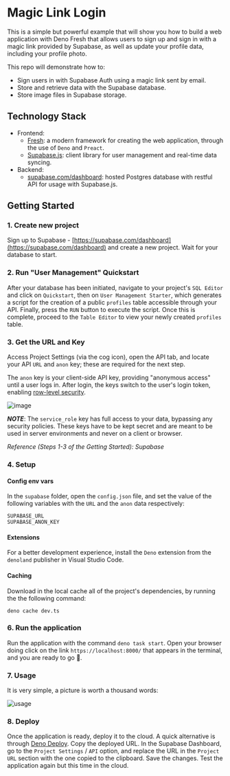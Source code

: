 # Magic Link Login

This is a simple but powerful example that will show you how to build a web
application with Deno Fresh that allows users to sign up and sign in with a
magic link provided by Supabase, as well as update your profile data, including
your profile photo.

This repo will demonstrate how to:

- Sign users in with Supabase Auth using a magic link sent by email.
- Store and retrieve data with the Supabase database.
- Store image files in Supabase storage.

## Technology Stack

- Frontend:
  - [Fresh](https://fresh.deno.dev/docs/getting-started): a modern framework for
    creating the web application, through the use of `Deno` and `Preact`.
  - [Supabase.js](https://supabase.com/docs/library/getting-started): client
    library for user management and real-time data syncing.
- Backend:
  - [supabase.com/dashboard](https://supabase.com/dashboard/): hosted Postgres
    database with restful API for usage with Supabase.js.

## Getting Started

### 1. Create new project

Sign up to Supabase -
[https://supabase.com/dashboard](https://supabase.com/dashboard) and create a
new project. Wait for your database to start.

### 2. Run "User Management" Quickstart

After your database has been initiated, navigate to your project's `SQL Editor`
and click on `Quickstart`, then on `User Management Starter`, which generates a
script for the creation of a public `profiles` table accessible through your
API. Finally, press the `RUN` button to execute the script. Once this is
complete, proceed to the `Table Editor` to view your newly created `profiles`
table.

### 3. Get the URL and Key

Access Project Settings (via the cog icon), open the API tab, and locate your
API `URL` and `anon` key; these are required for the next step.

The `anon` key is your client-side API key, providing "anonymous access" until a
user logs in. After login, the keys switch to the user's login token, enabling
[row-level security](https://satoricyber.com/postgres-security/postgres-row-level-security/).

![image](https://user-images.githubusercontent.com/10214025/88916245-528c2680-d298-11ea-8a71-708f93e1ce4f.png)

**_NOTE_**: The `service_role` key has full access to your data, bypassing any
security policies. These keys have to be kept secret and are meant to be used in
server environments and never on a client or browser.

_Reference (Steps 1-3 of the Getting Started): Supabase_

### 4. Setup

#### Config env vars

In the `supabase` folder, open the `config.json` file, and set the value of the
following variables with the `URL` and the `anon` data respectively:

```
SUPABASE_URL
SUPABASE_ANON_KEY
```

#### Extensions

For a better development experience, install the `Deno` extension from the
`denoland` publisher in Visual Studio Code.

#### Caching

Download in the local cache all of the project's dependencies, by running the
the following command:

```
deno cache dev.ts
```

### 6. Run the application

Run the application with the command `deno task start`. Open your browser doing
click on the link `https://localhost:8000/` that appears in the terminal, and
you are ready to go 🚀.

### 7. Usage

It is very simple, a picture is worth a thousand words:

![usage](https://github.com/FabianMendoza7/magic-link-login/assets/81333325/fa9c039f-a85c-43a7-a75a-8084834b34e1)

### 8. Deploy

Once the application is ready, deploy it to the cloud. A quick alternative is
through [Deno Deploy](https://deno.com/deploy). Copy the deployed URL. In the
Supabase Dashboard, go to the `Project Settings` / `API` option, and replace the
URL in the `Project URL` section with the one copied to the clipboard. Save the
changes. Test the application again but this time in the cloud.
